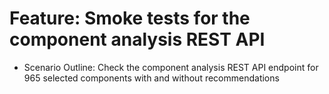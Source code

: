 # Feature: Smoke tests for the component analysis REST API
- Scenario Outline: Check the component analysis REST API endpoint for 965 selected components with and without recommendations
